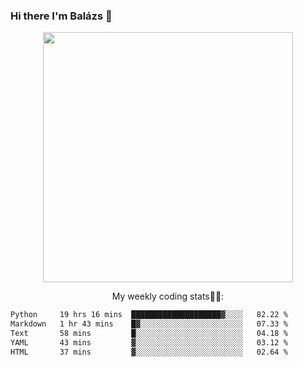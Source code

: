 ### Hi there I'm Balázs 👋
  
<p align="center">
  <img width="400" src="https://github-readme-stats.vercel.app/api/top-langs/?username=bkutasi&size_weight=0.5&count_weight=0.5&hide=jupyter%20notebook&layout=compact&theme=tokyonight">
</p>
<p align="center">
My weekly coding stats👨‍💻:
</p>
<!--START_SECTION:waka-->

```txt
Python     19 hrs 16 mins  ████████████████████▓░░░░   82.22 %
Markdown   1 hr 43 mins    █▓░░░░░░░░░░░░░░░░░░░░░░░   07.33 %
Text       58 mins         █░░░░░░░░░░░░░░░░░░░░░░░░   04.18 %
YAML       43 mins         ▓░░░░░░░░░░░░░░░░░░░░░░░░   03.12 %
HTML       37 mins         ▓░░░░░░░░░░░░░░░░░░░░░░░░   02.64 %
```

<!--END_SECTION:waka-->



<!--
**bkutasi/bkutasi** is a ✨ _special_ ✨ repository because its `README.md` (this file) appears on your GitHub profile.

Here are some ideas to get you started:

- 🔭 I’m currently working on ...
- 🌱 I’m currently learning ...
- 👯 I’m looking to collaborate on ...
- 🤔 I’m looking for help with ...
- 💬 Ask me about ...
- 📫 How to reach me: ...
- 😄 Pronouns: ...
- ⚡ Fun fact: ...
-->
